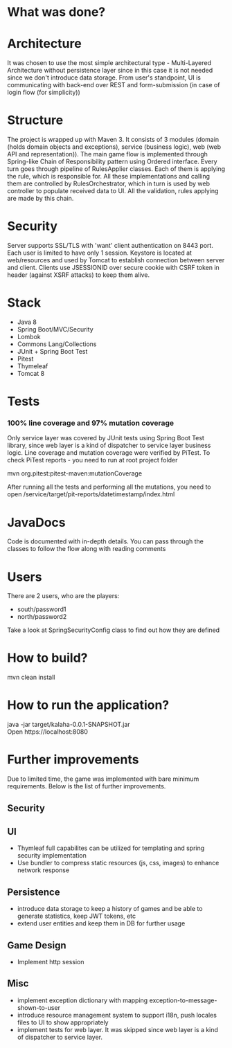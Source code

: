 # What was done?
# Architecture
It was chosen to use the most simple architectural type - Multi-Layered Architecture without persistence layer since in this case it is not needed since we don't introduce data storage.
From user's standpoint, UI is communicating with back-end over REST and form-submission (in case of login flow (for simplicity))

# Structure
The project is wrapped up with Maven 3. It consists of 3 modules (domain (holds domain objects and exceptions), service (business logic), web (web API and representation)).
The main game flow is implemented through Spring-like Chain of Responsibility pattern using Ordered interface. Every turn goes through pipeline of RulesApplier classes. 
Each of them is applying the rule, which is responsible for.
All these implementations and calling them are controlled by RulesOrchestrator, which in turn is used by web controller to populate received data to UI.
All the validation, rules applying are made by this chain. 

# Security
Server supports SSL/TLS with 'want' client authentication on 8443 port. Each user is limited to have only 1 session.
Keystore is located at web/resources and used by Tomcat to establish connection between server and client.
Clients use JSESSIONID over secure cookie with CSRF token in header (against XSRF attacks) to keep them alive.

# Stack
* Java 8
* Spring Boot/MVC/Security
* Lombok
* Commons Lang/Collections
* JUnit + Spring Boot Test
* Pitest
* Thymeleaf
* Tomcat 8

# Tests 
### 100% line coverage and 97% mutation coverage
Only service layer was covered by JUnit tests using Spring Boot Test library, since web layer is a kind of dispatcher to service layer business logic. 
Line coverage and mutation coverage were verified by PiTest. 
To check PiTest reports - you need to run at root project folder 

mvn org.pitest:pitest-maven:mutationCoverage 

After running all the tests and performing all the mutations, you need to open /service/target/pit-reports/datetimestamp/index.html

# JavaDocs
Code is documented with in-depth details. You can pass through the classes to follow the flow along with reading comments

# Users
There are 2 users, who are the players:
* south/password1
* north/password2

Take a look at SpringSecurityConfig class to find out how they are defined

# How to build?
mvn clean install

# How to run the application?

java -jar target/kalaha-0.0.1-SNAPSHOT.jar  
Open https://localhost:8080

# Further improvements
Due to limited time, the game was implemented with bare minimum requirements.
Below is the list of further improvements.

## Security


## UI
* Thymleaf full capabilites can be utilized for templating and spring security implementation
* Use bundler to compress static resources (js, css, images) to enhance network response 

## Persistence
* introduce data storage to keep a history of games and be able to generate statistics, keep JWT tokens, etc
* extend user entities and keep them in DB for further usage

## Game Design
* Implement http session

## Misc
* implement exception dictionary with mapping exception-to-message-shown-to-user
* introduce resource management system to support i18n, push locales files to UI to show appropriately 
* implement tests for web layer. It was skipped since web layer is a kind of dispatcher to service layer.